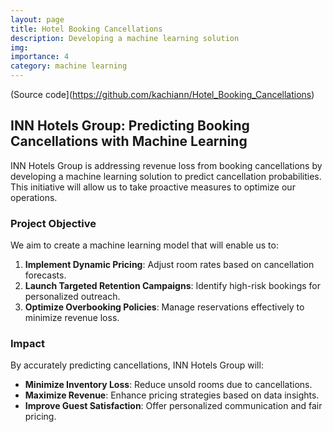 ```yaml
---
layout: page
title: Hotel Booking Cancellations
description: Developing a machine learning solution
img:
importance: 4
category: machine learning
---
```


(Source code](https://github.com/kachiann/Hotel_Booking_Cancellations)

## INN Hotels Group: Predicting Booking Cancellations with Machine Learning

INN Hotels Group is addressing revenue loss from booking cancellations by developing a machine learning solution to predict cancellation probabilities. This initiative will allow us to take proactive measures to optimize our operations.

### Project Objective

We aim to create a machine learning model that will enable us to:

1. **Implement Dynamic Pricing**: Adjust room rates based on cancellation forecasts.
2. **Launch Targeted Retention Campaigns**: Identify high-risk bookings for personalized outreach.
3. **Optimize Overbooking Policies**: Manage reservations effectively to minimize revenue loss.

### Impact

By accurately predicting cancellations, INN Hotels Group will:

- **Minimize Inventory Loss**: Reduce unsold rooms due to cancellations.
- **Maximize Revenue**: Enhance pricing strategies based on data insights.
- **Improve Guest Satisfaction**: Offer personalized communication and fair pricing.
